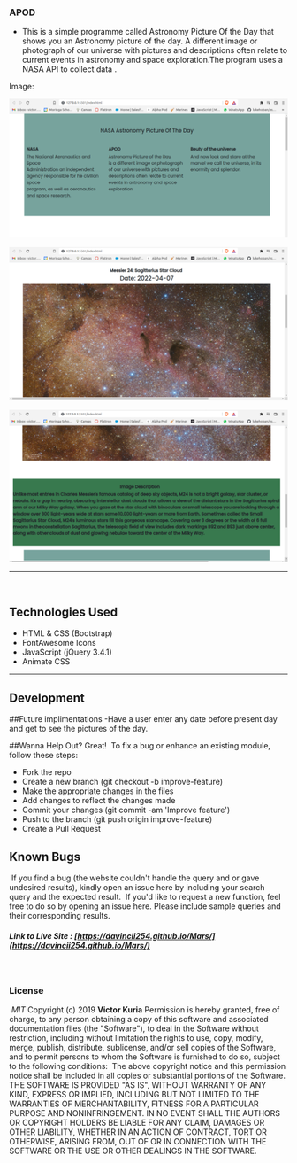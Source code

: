 ### APOD 

- This is a simple programme called Astronomy Picture Of the Day that shows you an Astronomy picture of the day. A different image or photograph of our universe with pictures and descriptions often relate to current events in  astronomy and space exploration.The program uses a NASA API to collect data .




Image:

![alt text](https://github.com/Davincii254/Mars/blob/master/public/Images/Image%20one.png?raw=true)

![alt text](https://github.com/Davincii254/Mars/blob/master/public/Images/pic%202.png?raw=true)

![alt text](https://github.com/Davincii254/Mars/blob/master/public/Images/pic3.png?raw=true)

----
​
## Technologies Used
- HTML & CSS (Bootstrap)
- FontAwesome Icons
- JavaScript (jQuery 3.4.1)
- Animate CSS



----
## Development

##Future implimentations
-Have a user enter any date before present day and get to see the pictures of the day.

##Wanna Help Out?
Great!
​
To fix a bug or enhance an existing module, follow these steps:
- Fork the repo
- Create a new branch (git checkout -b improve-feature)
- Make the appropriate changes in the files
- Add changes to reflect the changes made
- Commit your changes (git commit -am 'Improve feature')
- Push to the branch (git push origin improve-feature)
- Create a Pull Request
## Known Bugs
​
If you find a bug (the website couldn't handle the query and or gave undesired results), kindly open an issue here by including your search query and the expected result.
​
If you'd like to request a new function, feel free to do so by opening an issue here. Please include sample queries and their corresponding results.


##### Link to Live Site : [https://davincii254.github.io/Mars/](https://davincii254.github.io/Mars/)
​
### License
​
*MIT*
Copyright (c) 2019 **Victor Kuria**
​
Permission is hereby granted, free of charge, to any person obtaining a copy of this software and associated documentation files (the "Software"), to deal in the Software without restriction, including without limitation the rights to use, copy, modify, merge, publish, distribute, sublicense, and/or sell copies of the Software, and to permit persons to whom the Software is furnished to do so, subject to the following conditions:
​
The above copyright notice and this permission notice shall be included in all copies or substantial portions of the Software.
​
THE SOFTWARE IS PROVIDED "AS IS", WITHOUT WARRANTY OF ANY KIND, EXPRESS OR IMPLIED, INCLUDING BUT NOT LIMITED TO THE WARRANTIES OF MERCHANTABILITY, FITNESS FOR A PARTICULAR PURPOSE AND NONINFRINGEMENT. IN NO EVENT SHALL THE AUTHORS OR COPYRIGHT HOLDERS BE LIABLE FOR ANY CLAIM, DAMAGES OR OTHER LIABILITY, WHETHER IN AN ACTION OF CONTRACT, TORT OR OTHERWISE, ARISING FROM, OUT OF OR IN CONNECTION WITH THE SOFTWARE OR THE USE OR OTHER DEALINGS IN THE SOFTWARE.
